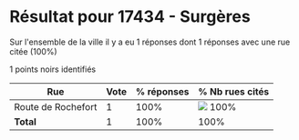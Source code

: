 # Résultat pour 17434 - Surgères

Sur l'ensemble de la ville il y a eu 1 réponses dont 1 réponses avec une rue citée (100%)

1 points noirs identifiés

| Rue | Vote | % réponses | % Nb rues cités|
|-----|------|------------|----------------|
| Route de Rochefort | 1 | 100% | <img src="../../img/bar_100.gif" />&nbsp;100%|
| **Total** | 1 | 100% | 100%|
